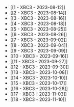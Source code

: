 - [[1 - XBC3 - 2023-08-12]]
- [[2 - XBC3 - 2023-08-14]]
- [[3 - XBC3 - 2023-08-16]]
- [[4 - XBC3 - 2023-08-18]]
- [[5 - XBC3 - 2023-08-25]]
- [[6 - XBC3 - 2023-08-26]]
- [[7 - XBC3 - 2023-09-02]]
- [[8 - XBC3 - 2023-09-04]]
- [[9 - XBC3 - 2023-09-09]]
- [[10 - XBC3 - 2023-09-16]]
- [[11 - XBC3 - 2023-09-27]]
- [[12 - XBC3 - 2023-09-30]]
- [[13 - XBC3 - 2023-10-08]]
- [[14 - XBC3 - 2023-10-10]]
- [[15 - XBC3 - 2023-10-17]]
- [[16 - XBC3 - 2023-10-28]]
- [[17 - XBC3 - 2023-11-03]]
- [[18 - XBC3 - 2023-11-10]]